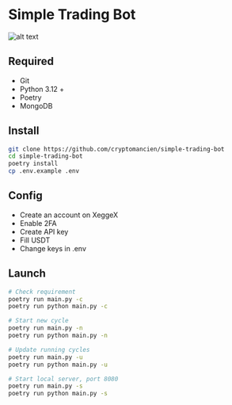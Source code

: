 # Simple Trading Bot

![alt text](https://pbs.twimg.com/media/GYvhSB1WcAA1Z61?format=png&name=medium "Title")


## Required

- Git
- Python 3.12 +
- Poetry
- MongoDB

## Install

``` bash
git clone https://github.com/cryptomancien/simple-trading-bot
cd simple-trading-bot
poetry install
cp .env.example .env
```

## Config

- Create an account on XeggeX
- Enable 2FA
- Create API key
- Fill USDT
- Change keys in .env

## Launch

``` bash
# Check requirement
poetry run main.py -c
poetry run python main.py -c

# Start new cycle
poetry run main.py -n
poetry run python main.py -n

# Update running cycles
poetry run main.py -u
poetry run python main.py -u

# Start local server, port 8080
poetry run main.py -s
poetry run python main.py -s
```
